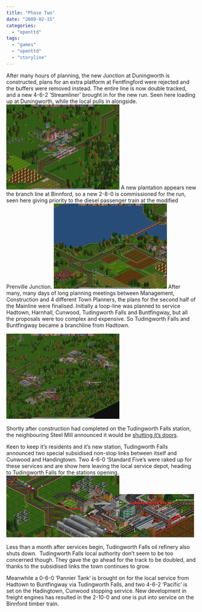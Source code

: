 ```yaml
---
title: "Phase Two"
date: "2009-02-15"
categories: 
  - "openttd"
tags: 
  - "games"
  - "openttd"
  - "storyline"
---
```


After many hours of planning, the new Junction at Duningworth is constructed, plans for an extra platform at Fentfingford were rejected and the buffers were removed instead. The entire line is now double tracked, and a new 4-6-2 ‘Streamliner’ brought in for the new run. Seen here loading up at Duningworth, while the local pulls in alongside. [![sleningway-transport-15th-sep-1954](images/sleningway-transport-15th-sep-1954-300x225.png "sleningway-transport-15th-sep-1954")](/wp-content/uploads/2009/01/sleningway-transport-15th-sep-1954.png) A new plantation appears new the branch line at Binnford, so a new 2-8-0 is commissioned for the run, seen here giving priority to the diesel passenger train at the modified Prenville Junction. [![sleningway-transport-11th-nov-1954](images/sleningway-transport-11th-nov-1954-300x225.png "sleningway-transport-11th-nov-1954")](/wp-content/uploads/2009/01/sleningway-transport-11th-nov-1954.png) After many, many days of long planning meetings between Management, Construction and 4 different Town Planners, the plans for the second half of the Mainline were finalised. Initially a loop-line was planned to service Hadtown, Harnhall, Cunwood, Tudingworth Falls and Buntfingway, but all the proposals were too complex and expensive. So Tudingworth Falls and Buntfingway became a branchline from Hadtown.

[![sleningway-transport-15th-apr-1955](images/sleningway-transport-15th-apr-1955-300x225.png "sleningway-transport-15th-apr-1955")](/wp-content/uploads/2009/02/sleningway-transport-15th-apr-1955.png)

Shortly after construction had completed on the Tudingworth Falls station, the neighbouring Steel Mill announced it would be [shutting it’s doors](/wp-content/uploads/2009/02/sleningway-transport-13th-apr-1955-steel.png).

Keen to keep it’s residents and it’s new station, Tudingworth Falls announced two special subsidised non-stop links between itself and Cunwood and Handingtown. Two 4-6-0 ‘Standard Five’s were raked up for these services and are show here leaving the local service depot, heading to Tudingworth Falls for the stations opening. [![sleningway-transport-15th-may-1955-crop](images/sleningway-transport-15th-may-1955-crop-300x163.png "sleningway-transport-15th-may-1955-crop")](/wp-content/uploads/2009/02/sleningway-transport-15th-may-1955-crop.png)![sleningway-transport-3rd-jun-1955-opening](images/sleningway-transport-3rd-jun-1955-opening.png "sleningway-transport-3rd-jun-1955-opening")

Less than a month after services begin, Tudingworth Falls oil refinery also shuts down.  Tudingworth Falls local authority don’t seem to be too concerned though. They gave the go ahead for the track to be doubled, and thanks to the subsidised links the town continues to grow.

Meanwhile a 0-6-0 ‘Pannier Tank’ is brought on for the local service from Hadtown to Buntfingway via Tudingworth Falls, and two 4-6-2 ‘Pacific’ is set on the Hadingtown, Cunwood stopping service. New development in freight engines has resulted in the 2-10-0 and one is put into service on the Binnford timber train.
